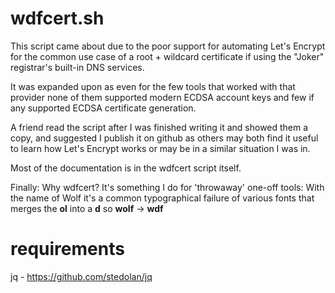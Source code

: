 # wdfcert.sh

This script came about due to the poor support for automating
Let's Encrypt for the common use case of a root + wildcard
certificate if using the "Joker" registrar's built-in DNS services.

It was expanded upon as even for the few tools that worked with
that provider none of them supported modern ECDSA account keys
and few if any supported ECDSA certificate generation.

A friend read the script after I was finished writing it and
showed them a copy, and suggested I publish it on github as
others may both find it useful to learn how Let's Encrypt works
or may be in a similar situation I was in.

Most of the documentation is in the wdfcert script itself.

Finally: Why wdfcert? It's something I do for 'throwaway' one-off
tools: With the name of Wolf it's a common typographical failure
of various fonts that merges the **ol** into a **d** so
**wolf** -> **wdf**


# requirements
jq - https://github.com/stedolan/jq
